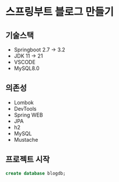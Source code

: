 # 스프링부트 블로그 만들기

## 기술스택

- Springboot 2.7 -> 3.2
- JDK 11 -> 21
- VSCODE
- MySQL8.0

## 의존성

- Lombok
- DevTools
- Spring WEB
- JPA
- h2
- MySQL
- Mustache

## 프로젝트 시작

```sql
create database blogdb;
```
